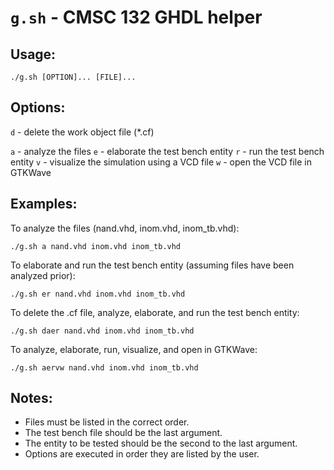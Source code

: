 # `g.sh` - CMSC 132 GHDL helper

## Usage:
```
./g.sh [OPTION]... [FILE]...
```

## Options:
`d` - delete the work object file (*.cf)

`a` - analyze the files
`e` - elaborate the test bench entity
`r` - run the test bench entity
`v` - visualize the simulation using a VCD file
`w` - open the VCD file in GTKWave

## Examples:
To analyze the files (nand.vhd, inom.vhd, inom_tb.vhd):
```
./g.sh a nand.vhd inom.vhd inom_tb.vhd
```

To elaborate and run the test bench entity (assuming files have been analyzed prior):
```
./g.sh er nand.vhd inom.vhd inom_tb.vhd
```

To delete the .cf file, analyze, elaborate, and run the test bench entity:
```
./g.sh daer nand.vhd inom.vhd inom_tb.vhd
```

To analyze, elaborate, run, visualize, and open in GTKWave:
```
./g.sh aervw nand.vhd inom.vhd inom_tb.vhd
```
	
## Notes:
- Files must be listed in the correct order.
- The test bench file should be the last argument.
- The entity to be tested should be the second to the last argument.
- Options are executed in order they are listed by the user.